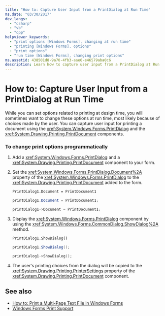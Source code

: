 ```yaml
---
title: "How to: Capture User Input from a PrintDialog at Run Time"
ms.date: "03/30/2017"
dev_langs: 
  - "csharp"
  - "vb"
  - "cpp"
helpviewer_keywords: 
  - "print options [Windows Forms], changing at run time"
  - "printing [Windows Forms], options"
  - "print options"
  - "run time [Windows Forms], changing print options"
ms.assetid: 438501d8-9a70-4fb3-aae6-e46579aba0c6
description: Learn how to capture user input from a PrintDialog at Run Time with the supporting examples and supplemental links.
---
```

# How to: Capture User Input from a PrintDialog at Run Time
While you can set options related to printing at design time, you will sometimes want to change these options at run time, most likely because of choices made by the user. You can capture user input for printing a document using the <xref:System.Windows.Forms.PrintDialog> and the <xref:System.Drawing.Printing.PrintDocument> components.  
  
### To change print options programmatically  
  
1. Add a <xref:System.Windows.Forms.PrintDialog> and a <xref:System.Drawing.Printing.PrintDocument> component to your form.  
  
2. Set the <xref:System.Windows.Forms.PrintDialog.Document%2A> property of the <xref:System.Windows.Forms.PrintDialog> to the <xref:System.Drawing.Printing.PrintDocument> added to the form.  
  
    ```vb  
    PrintDialog1.Document = PrintDocument1  
    ```  
  
    ```csharp  
    printDialog1.Document = PrintDocument1;  
    ```  
  
    ```cpp  
    printDialog1->Document = PrintDocument1;  
    ```  
  
3. Display the <xref:System.Windows.Forms.PrintDialog> component by using the <xref:System.Windows.Forms.CommonDialog.ShowDialog%2A> method.  
  
    ```vb  
    PrintDialog1.ShowDialog()  
    ```  
  
    ```csharp  
    printDialog1.ShowDialog();  
    ```  
  
    ```cpp  
    printDialog1->ShowDialog();  
    ```  
  
4. The user's printing choices from the dialog will be copied to the <xref:System.Drawing.Printing.PrinterSettings> property of the <xref:System.Drawing.Printing.PrintDocument> component.  
  
## See also

- [How to: Print a Multi-Page Text File in Windows Forms](how-to-print-a-multi-page-text-file-in-windows-forms.md)
- [Windows Forms Print Support](windows-forms-print-support.md)

